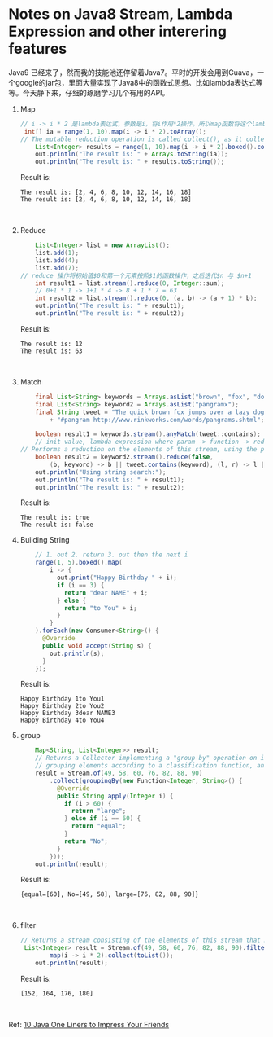# Notes on Java8 Stream, Lambda Expression and other interering features

Java9 已经来了，然而我的技能池还停留着Java7。平时的开发会用到Guava，一个google的jar包，里面大量实现了Java8中的函数式思想。比如lambda表达式等等。今天静下来，仔细的琢磨学习几个有用的API。

1. Map

   ```java
   // i -> i * 2 是lambda表达式，参数是i，将i作用*2操作。所以map函数将这个lambda表达式逐一应用于前边的的集合元素
   	int[] ia = range(1, 10).map(i -> i * 2).toArray(); 
   // The mutable reduction operation is called collect(), as it collects together the desired results into a result container such as a Collection.
       List<Integer> results = range(1, 10).map(i -> i * 2).boxed().collect(toList());
       out.println("The result is: " + Arrays.toString(ia));
       out.println("The result is: " + results.toString());
   ```

   Result is:

   ```
   The result is: [2, 4, 6, 8, 10, 12, 14, 16, 18]
   The result is: [2, 4, 6, 8, 10, 12, 14, 16, 18]
   ```

   ​

2. Reduce

   ```java
       List<Integer> list = new ArrayList();
       list.add(1);
       list.add(4);
       list.add(7);
   // reduce 操作将初始值$0和第一个元素按照$1的函数操作，之后迭代$n 与 $n+1
       int result1 = list.stream().reduce(0, Integer::sum);
       // 0+1 * 1 -> 1+1 * 4 -> 8 + 1 * 7 = 63
       int result2 = list.stream().reduce(0, (a, b) -> (a + 1) * b);
       out.println("The result is: " + result1);
       out.println("The result is: " + result2);
   ```

   Result is:

   ```
   The result is: 12
   The result is: 63
   ```

   ​

3. Match

   ```java
       final List<String> keywords = Arrays.asList("brown", "fox", "dog", "pangram");
       final List<String> keyword2 = Arrays.asList("pangramx");
       final String tweet = "The quick brown fox jumps over a lazy dog. "
           + "#pangram http://www.rinkworks.com/words/pangrams.shtml";

       boolean result1 = keywords.stream().anyMatch(tweet::contains);
       // init value, lambda expression where param -> function -> reduce result, combiner
   // Performs a reduction on the elements of this stream, using the provided identity, accumulation and combining functions.
       boolean result2 = keyword2.stream().reduce(false,
           (b, keyword) -> b || tweet.contains(keyword), (l, r) -> l || r);
       out.println("Using string search:");
       out.println("The result is: " + result1);
       out.println("The result is: " + result2);
   ```

   Result is:

   ```
   The result is: true
   The result is: false
   ```

4. Building String

   ```java
       // 1. out 2. return 3. out then the next i
       range(1, 5).boxed().map(
           i -> {
             out.print("Happy Birthday " + i);
             if (i == 3) {
               return "dear NAME" + i;
             } else {
               return "to You" + i;
             }
           }
       ).forEach(new Consumer<String>() {
         @Override
         public void accept(String s) {
           out.println(s);
         }
       });
   ```

   Result is:

   ```
   Happy Birthday 1to You1
   Happy Birthday 2to You2
   Happy Birthday 3dear NAME3
   Happy Birthday 4to You4
   ```

5. group

   ```java
       Map<String, List<Integer>> result;
       // Returns a Collector implementing a "group by" operation on input elements of type T,
       // grouping elements according to a classification function, and returning the results in a Map.
       result = Stream.of(49, 58, 60, 76, 82, 88, 90)
           .collect(groupingBy(new Function<Integer, String>() {
             @Override
             public String apply(Integer i) {
               if (i > 60) {
                 return "large";
               } else if (i == 60) {
                 return "equal";
               }
               return "No";
             }
           }));
       out.println(result);
   ```

   Result is:

   ```
   {equal=[60], No=[49, 58], large=[76, 82, 88, 90]}
   ```

   ​

6. filter

   ```java
   // Returns a stream consisting of the elements of this stream that match the given predicate.    
   	List<Integer> result = Stream.of(49, 58, 60, 76, 82, 88, 90).filter(i -> i > 60).
           map(i -> i * 2).collect(toList());
       out.println(result);
   ```

   Result is:

   ```
   [152, 164, 176, 180]
   ```

   ​





Ref: [10 Java One Liners to Impress Your Friends](https://github.com/aruld/java-oneliners/wiki)

